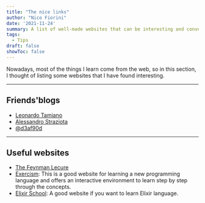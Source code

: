 ```yaml
---
title: "The nice links"
author: "Nico Fiorini"
date: '2021-11-24'
summary: A list of well-made websites that can be interesting and convenient to visit. 
tags: 
  - Tips
draft: false
showToc: false
---
```


Nowadays, most of the things I learn come from the web, so in this section,
I thought of listing some websites that I have found interesting.

---

## Friends'blogs

- [Leonardo Tamiano](https://blog.leonardotamiano.xyz/)
- [Alessandro Straziota](http://95.179.136.254/)
- [@d3af90d](https://deafgod.xyz/)

--- 
## Useful websites

- [The Feynman Lecure](https://www.feynmanlectures.caltech.edu/)
- [Exercism](https://exercism.org/): This is a good website for learning a new programming language and offers an interactive environment to learn step by step through the concepts.
- [Elixir School](https://elixirschool.com/en): A good website if you want to learn Elixir language.
